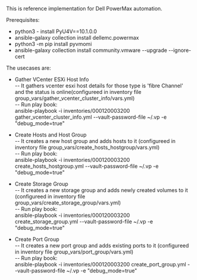 This is reference implementation for Dell PowerMax automation. 

Prerequisites:<br/>
- python3 - install PyU4V==10.1.0.0<br/>
- ansible-galaxy collection install dellemc.powermax<br/>
- python3 -m pip install pyvmomi<br/>
- ansible-galaxy collection install community.vmware --upgrade --ignore-cert<br/>

The usecases are:<br/>

- Gather VCenter ESXi Host Info<br/>
  -- It gathers vcenter esxi host details for those type is 'fibre Channel' and the status is online(configureed in inventory file group_vars/gather_vcenter_cluster_info/vars.yml)<br/>
  -- Run play book:<br/> 
        ansible-playbook -i inventories/000120003200 gather_vcenter_cluster_info.yml --vault-password-file ~/.vp -e "debug_mode=true"<br/>

- Create Hosts and Host Group<br/>
  -- It creates a new host group and adds hosts to it (configureed in inventory file group_vars/create_hosts_hostgroup/vars.yml)<br/>
  -- Run play book:<br/> 
        ansible-playbook -i inventories/000120003200 create_hosts_hostgroup.yml --vault-password-file ~/.vp -e "debug_mode=true"<br/>

- Create Storage Group<br/>
  -- It creates a new storage group and adds newly created volumes to it (configureed in inventory file group_vars/create_storage_group/vars.yml)<br/>
  -- Run play book:<br/> 
        ansible-playbook -i inventories/000120003200 create_storage_group.yml --vault-password-file ~/.vp -e "debug_mode=true"<br/>

- Create Port Group<br/>
  -- It creates a new port group and adds existing ports to it (configureed in inventory file group_vars/port_group/vars.yml)<br/>
  -- Run play book:<br/> 
        ansible-playbook -i inventories/000120003200 create_port_group.yml --vault-password-file ~/.vp -e "debug_mode=true"<br/>

